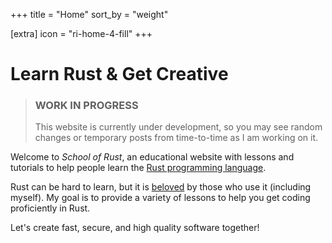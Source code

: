 +++
title = "Home"
sort_by = "weight"

[extra]
icon = "ri-home-4-fill"
+++

# <i class="ri-settings-4-fill"></i> Learn Rust & Get Creative

> ### <i class="ri-error-warning-line"></i> WORK IN PROGRESS
> This website is currently under development, so you may see random
> changes or temporary posts from time-to-time as I am working on it.

Welcome to *School of Rust*, an educational website with lessons and
tutorials to help people learn the
[Rust programming language](https://www.rust-lang.org/).

Rust can be hard to learn, but it is [beloved](https://insights.stackoverflow.com/survey/2021/#technology-most-loved-dreaded-and-wanted)
by those who use it (including myself). My goal is to provide a variety of
lessons to help you get coding proficiently in Rust.

Let's create fast, secure, and high quality software together!